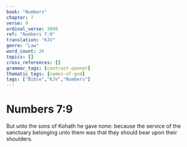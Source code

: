 ```yaml
---
book: "Numbers"
chapter: 7
verse: 9
ordinal_verse: 3860
ref: "Numbers 7:9"
translation: "KJV"
genre: "Law"
word_count: 26
topics: []
cross_references: []
grammar_tags: [contrast-opener]
thematic_tags: [names-of-god]
tags: ["Bible","KJV","Numbers"]
---
```


# Numbers 7:9

But unto the sons of Kohath he gave none: because the service of the sanctuary belonging unto them was that they should bear upon their shoulders.
